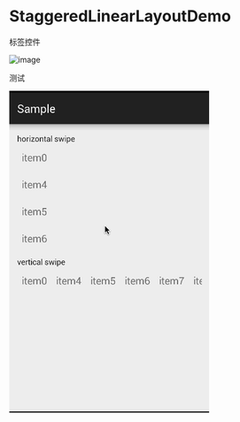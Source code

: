 # StaggeredLinearLayoutDemo
标签控件


![image](https://github.com/shaohuaguo/StaggeredLinearLayoutDemo/tree/master/raw/screenshot/Screenshot_01.png)  

测试

![image](https://github.com/CodeFalling/RecyclerViewSwipeDismiss/blob/master/RecyclerViewSwipeDismiss.gif)
